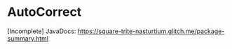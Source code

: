 # AutoCorrect

[Incomplete] JavaDocs: https://square-trite-nasturtium.glitch.me/package-summary.html
